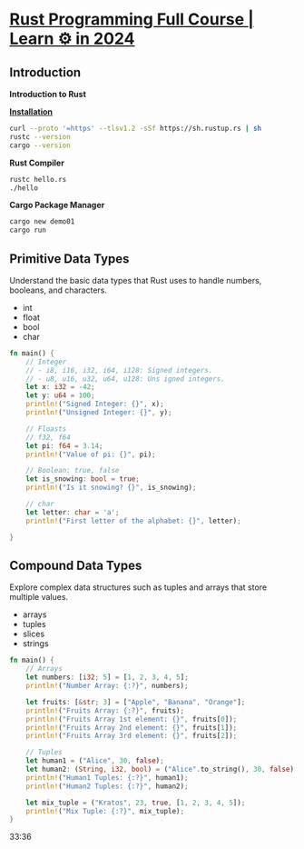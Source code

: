 # [Rust Programming Full Course | Learn ⚙️ in 2024](https://www.youtube.com/watch?v=rQ_J9WH6CGk&t)

## Introduction
**Introduction to Rust**

**[Installation](https://www.rust-lang.org/learn/get-started)**
```sh
curl --proto '=https' --tlsv1.2 -sSf https://sh.rustup.rs | sh
rustc --version
cargo --version
```

**Rust Compiler**
```sh
rustc hello.rs
./hello
```

**Cargo Package Manager**
```sh
cargo new demo01
cargo run
```
## Primitive Data Types
Understand the basic data types that Rust uses to handle numbers, booleans, and characters.

- int
- float
- bool
- char

```rs
fn main() {
    // Integer
    // - i8, i16, i32, i64, i128: Signed integers.
    // - u8, u16, u32, u64, u128: Uns igned integers.    
    let x: i32 = -42;
    let y: u64 = 100;
    println!("Signed Integer: {}", x);
    println!("Unsigned Integer: {}", y);

    // Floasts 
    // f32, f64
    let pi: f64 = 3.14;
    println!("Value of pi: {}", pi);

    // Boolean: true, false
    let is_snowing: bool = true;
    println!("Is it snowing? {}", is_snowing);

    // char
    let letter: char = 'a';
    println!("First letter of the alphabet: {}", letter);

}
```    

## Compound Data Types 
Explore complex data structures such as tuples and arrays that store multiple values.

- arrays
- tuples
- slices
- strings

```rs
fn main() {
    // Arrays
    let numbers: [i32; 5] = [1, 2, 3, 4, 5];
    println!("Number Array: {:?}", numbers);

    let fruits: [&str; 3] = ["Apple", "Banana", "Orange"];
    println!("Fruits Array: {:?}", fruits);
    println!("Fruits Array 1st element: {}", fruits[0]);
    println!("Fruits Array 2nd element: {}", fruits[1]);
    println!("Fruits Array 3rd element: {}", fruits[2]);

    // Tuples
    let human1 = ("Alice", 30, false);
    let human2: (String, i32, bool) = ("Alice".to_string(), 30, false);
    println!("Human1 Tuples: {:?}", human1);
    println!("Human2 Tuples: {:?}", human2);

    let mix_tuple = ("Kratos", 23, true, [1, 2, 3, 4, 5]);
    println!("Mix Tuple: {:?}", mix_tuple);
}
```

33:36
 
